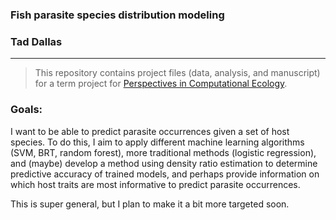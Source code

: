 ### Fish parasite species distribution modeling
### Tad Dallas

---

> This repository contains project files (data, analysis, and manuscript) for a term project for [Perspectives in Computational Ecology](http://daphnia.ecology.uga.edu/ecol8910-spring2015/). 


### Goals:

I want to be able to predict parasite occurrences given a set of host species. To do this, I aim to apply different machine learning algorithms (SVM, BRT, random forest), more traditional methods (logistic regression), and (maybe) develop a method using density ratio estimation to determine predictive accuracy of trained models, and perhaps provide information on which host traits are most informative to predict parasite occurrences.

This is super general, but I plan to make it a bit more targeted soon. 












